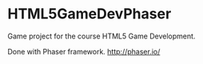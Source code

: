 # HTML5GameDevPhaser

Game project for the course HTML5 Game Development.


Done with Phaser framework. 
http://phaser.io/
